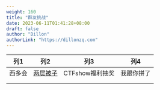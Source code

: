 ```yaml
---
weight: 160
title: "群友挑战"
date: 2023-06-11T01:41:28+08:00
draft: false
author: "Dillon"
authorLink: "https://dillonzq.com"
---
```


| 列1    | 列2                                                    | 列3             | 列4        |
| ------ | ------------------------------------------------------ | --------------- | ---------- |
| 西多会 | [两层被子](https://1.writeups.cn/posts/ctf.show/1088/) | CTFshow福利抽奖 | 我跟你拼了 |
|        |                                                        |                 |            |
|        |                                                        |                 |            |

